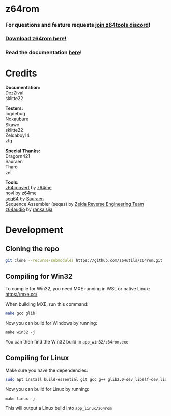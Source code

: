 # z64rom

### For questions and feature requests [join z64tools discord](https://discord.gg/52DgAggYAT)!

### [Download z64rom here!](https://github.com/z64tools/z64rom/releases)

### Read the documentation [here](https://github.com/z64tools/z64rom/wiki)!

# Credits

**Documentation:** <br>
DezZival <br>
sklitte22

**Testers:** <br>
logdebug <br>
Nokaubure <br>
Skawo <br>
sklitte22 <br>
Zeldaboy14 <br>
zfg

**Special Thanks:** <br>
Dragorn421 <br>
Sauraen <br>
Tharo <br>
zel

**Tools:** <br>
[z64convert](https://github.com/z64me/z64convert) by [z64me](https://z64.me) <br>
[novl](https://github.com/z64me/nOvl) by [z64me](https://z64.me) <br>
[seq64](https://github.com/sauraen/seq64) by [Sauraen](https://github.com/sauraen/) <br>
Sequence Assembler (seqas) by [Zelda Reverse Engineering Team](https://zelda64.dev/) <br>
[z64audio](https://github.com/z64tools/z64audio) by [rankaisija](https://github.com/rankaisija64) <br>

# Development

## Cloning the repo

```bash
git clone --recurse-submodules https://github.com/z64utils/z64rom.git
```

## Compiling for Win32

To compile for Win32, you need MXE running in WSL or native Linux: https://mxe.cc/

When building MXE, run this command:

```bash
make gcc glib
```

Now you can build for Windows by running:

```
make win32 -j
```

You can then find the Win32 build in `app_win32/z64rom.exe`

## Compiling for Linux

Make sure you have the dependencies:

```bash
sudo apt install build-essential git gcc g++ glib2.0-dev libelf-dev libcurl4-gnutls-dev
```

Now you can build for Linux by running:

```
make linux -j
```

This will output a Linux build into `app_linux/z64rom`
